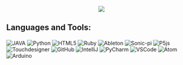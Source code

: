 
<p align="center">
  <a href="https://github.com/DenverCoder1/readme-typing-svg"><img src="https://readme-typing-svg.herokuapp.com?lines=Hi,+My+name+is+Berke+Baramuk;I+am+a+live-coder+at+Agorave+Istanbul.;I+love+Sonic-Pi.;I+love+learning.;I+love+open+source.;&center=true&width=500&height=50"></a>
</p>


## <p>Languages and Tools:</p>
<p>
  

![ JAVA ](https://img.shields.io/badge/-Java-007396?style=flat-square&logo=java)
![ Python ](https://img.shields.io/badge/-Python-FFEA20?style=flat-square&logo=python)
![ HTML5 ](https://img.shields.io/badge/-HTML5-E34F26?style=flat-square&logo=html5&logoColor=white)
![ Ruby ](https://img.shields.io/badge/-Ruby-F55058?style=flat-square&logo=ruby&logoColor=white)
![ Ableton ](https://img.shields.io/badge/-Ableton-00425A?style=flat-square&logo=ableton&logoColor=white)
![ Sonic-pi ](https://img.shields.io/badge/-Sonic_pi-FF78F0?style=flat-square&logo=sonic-pi&logoColor=white)
![ P5js ](https://img.shields.io/badge/-p5.js-F48484?style=flat-square&logo=p5js&logoColor=white)
![ Touchdesigner ](https://img.shields.io/badge/-Touchdesigner-658864?style=flat-square&logo=touchdesigner)
![ GitHub ](https://img.shields.io/badge/-GitHub-181717?style=flat-square&logo=github)
![ IntelliJ ](https://img.shields.io/badge/-IntelliJ%20IDEA-black?style=flat-square&logo=intellij-idea&logoColor=white)
![ PyCharm ](https://img.shields.io/badge/-PyCharm-F0FF42?style=flat-square&logo=pycharm)
![ VSCode ](https://img.shields.io/badge/-VSCode-007ACC?style=flat-square&logo=visual-studio-code&logoColor=white)
![ Atom ](https://img.shields.io/badge/-Atom-A8E890?style=flat-square&logo=atom&logoColor=white)
![ Arduino ](https://img.shields.io/badge/-Arduino-8BBCCC?style=flat-square&logo=arduino&logoColor=white)




      
<!--
<div align="center">
  <img height="32" width="32" alt="HTML" src="https://cdn.simpleicons.org/html5"  />
  <img height="32" width="32" alt="Python" src="https://cdn.simpleicons.org/python" />
  <img height="32" width="32" alt="Ruby" src="https://cdn.simpleicons.org/ruby" />
  <img height="32" width="32" alt="Java" src="https://cdn-icons-png.flaticon.com/512/5968/5968282.png" />
  <img height="32" width="32" alt="Ableton" src="https://img.icons8.com/color/1x/ableton.png" />
</div>
-->

